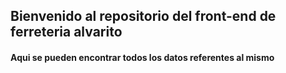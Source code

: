 ## Bienvenido al repositorio del front-end de ferreteria alvarito

#### Aqui se pueden encontrar todos los datos referentes al mismo
